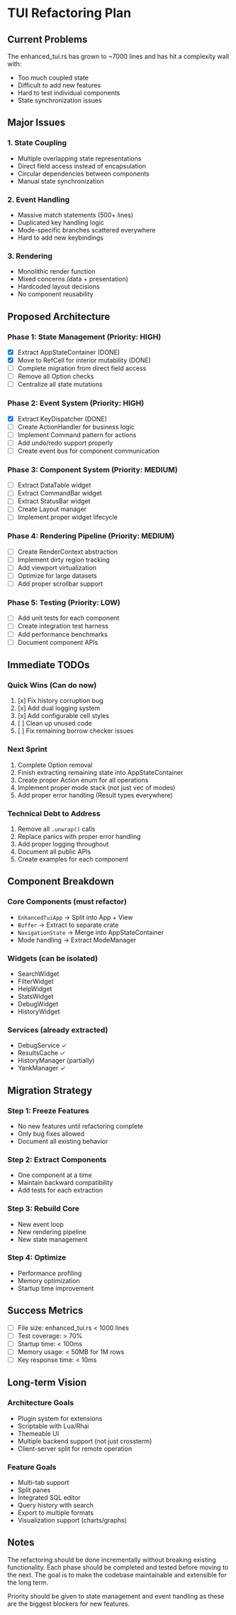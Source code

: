 # TUI Refactoring Plan

## Current Problems

The enhanced_tui.rs has grown to ~7000 lines and has hit a complexity wall with:
- Too much coupled state
- Difficult to add new features
- Hard to test individual components
- State synchronization issues

## Major Issues

### 1. State Coupling
- Multiple overlapping state representations
- Direct field access instead of encapsulation
- Circular dependencies between components
- Manual state synchronization

### 2. Event Handling
- Massive match statements (500+ lines)
- Duplicated key handling logic
- Mode-specific branches scattered everywhere
- Hard to add new keybindings

### 3. Rendering
- Monolithic render function
- Mixed concerns (data + presentation)
- Hardcoded layout decisions
- No component reusability

## Proposed Architecture

### Phase 1: State Management (Priority: HIGH)
- [x] Extract AppStateContainer (DONE)
- [x] Move to RefCell for interior mutability (DONE)
- [ ] Complete migration from direct field access
- [ ] Remove all Option<AppStateContainer> checks
- [ ] Centralize all state mutations

### Phase 2: Event System (Priority: HIGH)
- [x] Extract KeyDispatcher (DONE)
- [ ] Create ActionHandler for business logic
- [ ] Implement Command pattern for actions
- [ ] Add undo/redo support properly
- [ ] Create event bus for component communication

### Phase 3: Component System (Priority: MEDIUM)
- [ ] Extract DataTable widget
- [ ] Extract CommandBar widget
- [ ] Extract StatusBar widget
- [ ] Create Layout manager
- [ ] Implement proper widget lifecycle

### Phase 4: Rendering Pipeline (Priority: MEDIUM)
- [ ] Create RenderContext abstraction
- [ ] Implement dirty region tracking
- [ ] Add viewport virtualization
- [ ] Optimize for large datasets
- [ ] Add proper scrollbar support

### Phase 5: Testing (Priority: LOW)
- [ ] Add unit tests for each component
- [ ] Create integration test harness
- [ ] Add performance benchmarks
- [ ] Document component APIs

## Immediate TODOs

### Quick Wins (Can do now)
1. [x] Fix history corruption bug
2. [x] Add dual logging system
3. [x] Add configurable cell styles
4. [ ] Clean up unused code
5. [ ] Fix remaining borrow checker issues

### Next Sprint
1. Complete Option<AppStateContainer> removal
2. Finish extracting remaining state into AppStateContainer
3. Create proper Action enum for all operations
4. Implement proper mode stack (not just vec of modes)
5. Add proper error handling (Result types everywhere)

### Technical Debt to Address
1. Remove all `.unwrap()` calls
2. Replace panics with proper error handling
3. Add proper logging throughout
4. Document all public APIs
5. Create examples for each component

## Component Breakdown

### Core Components (must refactor)
- `EnhancedTuiApp` → Split into App + View
- `Buffer` → Extract to separate crate
- `NavigationState` → Merge into AppStateContainer
- Mode handling → Extract ModeManager

### Widgets (can be isolated)
- SearchWidget
- FilterWidget
- HelpWidget
- StatsWidget
- DebugWidget
- HistoryWidget

### Services (already extracted)
- DebugService ✓
- ResultsCache ✓
- HistoryManager (partially)
- YankManager ✓

## Migration Strategy

### Step 1: Freeze Features
- No new features until refactoring complete
- Only bug fixes allowed
- Document all existing behavior

### Step 2: Extract Components
- One component at a time
- Maintain backward compatibility
- Add tests for each extraction

### Step 3: Rebuild Core
- New event loop
- New rendering pipeline
- New state management

### Step 4: Optimize
- Performance profiling
- Memory optimization
- Startup time improvement

## Success Metrics

- [ ] File size: enhanced_tui.rs < 1000 lines
- [ ] Test coverage: > 70%
- [ ] Startup time: < 100ms
- [ ] Memory usage: < 50MB for 1M rows
- [ ] Key response time: < 10ms

## Long-term Vision

### Architecture Goals
- Plugin system for extensions
- Scriptable with Lua/Rhai
- Themeable UI
- Multiple backend support (not just crossterm)
- Client-server split for remote operation

### Feature Goals
- Multi-tab support
- Split panes
- Integrated SQL editor
- Query history with search
- Export to multiple formats
- Visualization support (charts/graphs)

## Notes

The refactoring should be done incrementally without breaking existing functionality. Each phase should be completed and tested before moving to the next. The goal is to make the codebase maintainable and extensible for the long term.

Priority should be given to state management and event handling as these are the biggest blockers for new features.